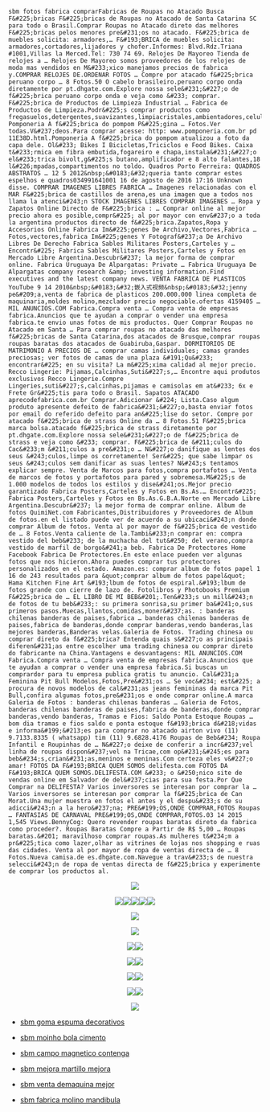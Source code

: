 
```
sbm fotos fabrica comprarFabricas de Roupas no Atacado Busca F&#225;bricas F&#225;bricas de Roupas no Atacado de Santa Catarina SC para todo o Brasil.Comprar Roupas no Atacado direto das melhores F&#225;bricas pelos menores pre&#231;os no atacado. F&#225;brica de muebles solicita: armadores,… F&#193;BRICA de muebles solicita: armadores,cortadores,lijadores y chofer.Informes: Blvd.Rdz.Triana #1001,Villas la Merced.Tel: 730 74 69. Relojes De Mayoreo Tienda de relojes a … Relojes De Mayoreo somos proveedores de los relojes de moda mas vendidos en M&#233;xico manejamos precios de fabrica y.COMPRAR RELOJES DE.ORDENAR FOTOS … Compre por atacado f&#225;brica peruano corpo … 8 Fotos.50 O cabelo brasileiro.peruano corpo onda diretamente por pt.dhgate.com.Explore nossa sele&#231;&#227;o de f&#225;brica peruano corpo onda e veja como &#233; comprar. F&#225;brica de Productos de Limpieza Industrial … Fabrica de Productos de Limpieza.Podr&#225;s comprar productos como fregasuelos,detergentes,suavizantes,limpiacristales,ambientadores,celulosas. Pomponeria A f&#225;brica do pompom P&#225;gina … Fotos.Ver todas.V&#237;deos.Para comprar acesse: http: www.pomponeria.com.br pd 11E38D.html.Pomponeria A f&#225;brica do pompom atualizou a foto da capa dele. Ol&#233; Bikes I Bicicletas,Triciclos e Food Bikes. Caixa t&#233;rmica em fibra embutida,fogareiro e chapa,instala&#231;&#227;o el&#233;trica bivolt,g&#225;s butano,amplificador e 8 alto falantes,18 l&#226;mpadas,compartimentos no toldo. Quadros Porto Ferreira: QUADROS ABSTRATOS … 12 5 2012&nbsp;&#0183;&#32;queria tanto comprar estes espelhos e quadros034991641001 16 de agosto de 2016 17:16 Unknown disse. COMPRAR IMAGENES LIBRES FABRICA … Imagenes relacionadas con el MAR F&#225;brica de castillos de arena,es una imagen que a todos nos llama la atenci&#243;n STOCK IMAGENES LIBRES COMPRAR IMAGENES … Ropa y Zapatos Online Directo de F&#225;brica : … Comprar online al mejor precio ahora es posible,compr&#225; al por mayor con env&#237;o a toda la argentina productos directo de f&#225;brica.Zapatos,Ropa y Accesorios Online Fabrica Im&#225;genes De Archivo,Vectores,Fabrica … Fotos,vectores,fabrica Im&#225;genes Y Fotograf&#237;a De Archivo Libres De Derecho Fabrica Sables Militares Posters,Carteles y … Encontr&#225; Fabrica Sables Militares Posters,Carteles y Fotos en Mercado Libre Argentina.Descubr&#237; la mejor forma de comprar online. Fabrica Uruguaya De Alpargatas: Private … Fabrica Uruguaya De Alpargatas company research &amp; investing information.Find executives and the latest company news. VENTA FABRICA DE PLASTICOS YouTube 9 14 2010&nbsp;&#0183;&#32;嵌入式视频&nbsp;&#0183;&#32;jenny pe&#209;a,venta de fabrica de plasticos 200.000.000 linea completa de maquinaria,moldes molino,mezclador precio negociable.ofertas 4159405 … MIL ANUNCIOS.COM Fabrica.Compra venta … Compra venta de empresas fabrica.Anuncios que te ayudan a comprar o vender una empresa fabrica.te envio unas fotos de mis productos. Quer Comprar Roupas no Atacado em Santa … Para comprar roupas no atacado das melhores f&#225;bricas de Santa Catarina,dos atacados de Brusque,comprar roupas roupas baratas dos atacados de Guabiruba,Gaspar. DORMITORIOS DE MATRIMONIO A PRECIOS DE … comprar camas individuales; camas grandes preciosas; ver fotos de camas de una plaza &#191;Qu&#233; encontrar&#225; en su visita? La m&#225;xima calidad al mejor precio. Recco Lingerie: Pijamas,Calcinhas,Suti&#227;s,… Encontre aqui produtos exclusivos Recco Lingerie.Compre Lingeries,suti&#227;s,calcinhas,pijamas e camisolas em at&#233; 6x e Frete Gr&#225;tis para todo o Brasil. Sapatos ATACADO aprecodefabrica.com.br Comprar.Adicionar &#224; Lista.Caso algum produto apresente defeito de fabrica&#231;&#227;o,basta enviar fotos por email do referido defeito para an&#225;lise do setor. Compre por atacado f&#225;brica de strass Online da … 8 Fotos.51 F&#225;brica marca bolsa.atacado f&#225;brica de strass diretamente por pt.dhgate.com.Explore nossa sele&#231;&#227;o de f&#225;brica de strass e veja como &#233; comprar. F&#225;brica de &#211;culos do Cac&#233;m &#211;culos a pre&#231;o … N&#227;o danifique as lentes dos seus &#243;culos,limpe os corretamente! Ser&#225; que sabe limpar os seus &#243;culos sem danificar as suas lentes? N&#243;s tentamos explicar sempre. Venta de Marcos para fotos,compra portafotos … Venta de marcos de fotos y portafotos para pared y sobremesa.M&#225;s de 1.000 modelos de todos los estilos y dise&#241;os.Mejor precio garantizado Fabrica Posters,Carteles y Fotos en Bs.As.… Encontr&#225; Fabrica Posters,Carteles y Fotos en Bs.As.G.B.A.Norte en Mercado Libre Argentina.Descubr&#237; la mejor forma de comprar online. Album de fotos QuimiNet.com Fabricantes,Distribuidores y Proveedores de Album de fotos.en el listado puede ver de acuerdo a su ubicaci&#243;n donde comprar Album de fotos. Venta al por mayor de f&#225;brica de vestido de … 8 Fotos.Venta caliente de la.Tambi&#233;n comprar en: compra vestido del beb&#233; de la muchacha del tut&#250; del verano,compra vestido de marfil de borgo&#241;a beb. Fabrica De Protectores Home Facebook Fabrica De Protectores.En este enlace pueden ver algunas fotos que nos hicieron.Ahora puedes comprar tus protectores personalizados en el estado. Amazon.es: comprar album de fotos papel 1 16 de 243 resultados para &quot;comprar album de fotos papel&quot; Hama Kitchen Fine Art &#193;lbum de fotos de espiral.&#193;lbum de fotos grande con cierre de lazo de. Fotolibros y Photobooks Premium F&#225;brica de … EL LIBRO DE MI BEB&#201;.Ten&#233;s un mill&#243;n de fotos de tu beb&#233;: su primera sonrisa,su primer ba&#241;o,sus primeros pasos.Muecas,llantos,comidas,moner&#237;as. : banderas chilenas banderas de paises,fabrica … banderas chilenas banderas de paises,fabrica de banderas,donde comprar banderas,vendo banderas,las mejores banderas,Banderas velas.Galeria de Fotos. Trading chinesa ou comprar direto da f&#225;brica? Entenda quais s&#227;o as principais diferen&#231;as entre escolher uma trading chinesa ou comprar direto do fabricante na China.Vantagens e desvantagens: MIL ANUNCIOS.COM Fabrica.Compra venta … Compra venta de empresas fabrica.Anuncios que te ayudan a comprar o vender una empresa fabrica.Si buscas un comprardor para tu empresa publica gratis tu anuncio. Cal&#231;a Feminina Pit Bull Modelos,Fotos,Pre&#231;os … Se voc&#234; est&#225; a procura de novos modelos de cal&#231;as jeans femininas da marca Pit Bull,confira algumas fotos,pre&#231;os e onde comprar online.A marca Galeria de Fotos : banderas chilenas banderas … Galeria de Fotos, banderas chilenas banderas de paises,fabrica de banderas,donde comprar banderas,vendo banderas, Tramas e Fios: Saldo Ponta Estoque Roupas … bom dia tramas e fios saldo e ponta estoque f&#193;brica d&#218;vidas e informa&#199;&#213;es para comprar no atacado airton vivo (11) 9.7133.8335 ( whatsapp) tim (11) 9.6828.4176 Roupas de Beb&#234; Roupa Infantil e Roupinhas de … N&#227;o deixe de conferir a incr&#237;vel linha de roupas dispon&#237;vel na Tricae,com op&#231;&#245;es para beb&#234;s,crian&#231;as,meninos e meninas.Com certeza eles v&#227;o amar! FOTOS DA F&#193;BRICA QUEM SOMOS delifesta.com FOTOS DA F&#193;BRICA QUEM SOMOS.DELIFESTA.COM &#233; o &#250;nico site de vendas online em Salvador de del&#237;cias para sua festa.Por Que Comprar na DELIFESTA? Varios inversores se interesan por comprar la … Varios inversores se interesan por comprar la f&#225;brica de Can Morat.Una mujer muestra en fotos el antes y el despu&#233;s de su adicci&#243;n a la hero&#237;na; PRE&#199;OS,ONDE COMPRAR,FOTOS Roupas … FANTASIAS DE CARNAVAL PRE&#199;OS,ONDE COMPRAR,FOTOS.03 14 2015 1,545 Views.BennyCog: Quero revender roupas baratas direto da fabrica como proceder?. Roupas Baratas Compre a Partir de R$ 5,00 … Roupas baratas.&#201; maravilhoso comprar roupas.As mulheres t&#234;m a pr&#225;tica como lazer,olhar as vitrines de lojas nos shopping e ruas das cidades. Venta al por mayor de ropa de ventas directa de … 8 Fotos.Nueva camisa.de es.dhgate.com.Navegue a trav&#233;s de nuestra selecci&#243;n de ropa de ventas directa de f&#225;brica y experimente de comprar los productos al. 
```

<div align="center">

<a href="https://es-crusher.shibang-china.com/github&k=sbm+fotos+fabrica+comprar"><img src="https://static.shibang-china.com/es/crusher/logo.jpg"></a>

<a href="https://es-crusher.shibang-china.com/github&k=sbm+fotos+fabrica+comprar"><img src="https://static.shibang-china.com/es/crusher/index.jpg"></a><a href="https://es-crusher.shibang-china.com/material.htmlgithub&k=sbm+fotos+fabrica+comprar"><img src="https://static.shibang-china.com/es/crusher/material.jpg"></a><a href="https://es-crusher.shibang-china.com/application.htmlgithub&k=sbm+fotos+fabrica+comprar"><img src="https://static.shibang-china.com/es/crusher/application.jpg"></a><a href="https://es-crusher.shibang-china.com/aboutus.htmlgithub&k=sbm+fotos+fabrica+comprar"><img src="https://static.shibang-china.com/es/crusher/aboutus.jpg"></a><a href="https://es-crusher.shibang-china.com/contact.htmlgithub&k=sbm+fotos+fabrica+comprar"><img src="https://static.shibang-china.com/es/crusher/contact.jpg"></a>

<a href="https://es-crusher.shibang-china.com/github&k=sbm+fotos+fabrica+comprar"><img src="https://static.shibang-china.com/es/crusher/banner.jpg"></a>

<a href="https://swt.shibang-china.com/github&k=sbm+fotos+fabrica+comprar"><img src="https://static.shibang-china.com/es/crusher/text.jpg"></a>

<a href="https://swt.shibang-china.com/github&k=sbm+fotos+fabrica+comprar"><img src="https://static.shibang-china.com/es/crusher/chat.jpg"></a><a href="https://es-crusher.shibang-china.com/contact.htmlgithub&k=sbm+fotos+fabrica+comprar"><img src="https://static.shibang-china.com/es/crusher/message.jpg"></a>

<a href="https://es-crusher.shibang-china.com/products/pe.htmlgithub&k=sbm+fotos+fabrica+comprar"><img src="https://static.shibang-china.com/es/crusher/pe.jpg"></a><a href="https://es-crusher.shibang-china.com/products/pf.htmlgithub&k=sbm+fotos+fabrica+comprar"><img src="https://static.shibang-china.com/es/crusher/pf.jpg"></a>

<a href="https://es-crusher.shibang-china.com/products/hpt.htmlgithub&k=sbm+fotos+fabrica+comprar"><img src="https://static.shibang-china.com/es/crusher/hpt.jpg"></a><a href="https://es-crusher.shibang-china.com/products/vsi.htmlgithub&k=sbm+fotos+fabrica+comprar"><img src="https://static.shibang-china.com/es/crusher/vsi.jpg"></a>

<a href="https://es-crusher.shibang-china.com/products/klv.htmlgithub&k=sbm+fotos+fabrica+comprar"><img src="https://static.shibang-china.com/es/crusher/klv.jpg"></a><a href="https://es-crusher.shibang-china.com/products/portable.htmlgithub&k=sbm+fotos+fabrica+comprar"><img src="https://static.shibang-china.com/es/crusher/portable.jpg"></a>

<a href="https://swt.shibang-china.com/github&k=sbm+fotos+fabrica+comprar"><img src="https://static.shibang-china.com/es/crusher/case.jpg"></a>

</div>


* [sbm goma espuma decorativos](sbm%20goma%20espuma%20decorativos.md)

* [sbm moinho bola cimento](sbm%20moinho%20bola%20cimento.md)

* [sbm campo magnetico contenga](sbm%20campo%20magnetico%20contenga.md)

* [sbm mejora martillo mejora](sbm%20mejora%20martillo%20mejora.md)

* [sbm venta demaquina mejor](sbm%20venta%20demaquina%20mejor.md)

* [sbm fabrica molino mandibula](sbm%20fabrica%20molino%20mandibula.md)
